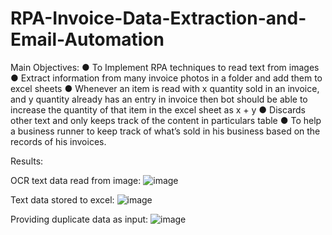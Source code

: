 # RPA-Invoice-Data-Extraction-and-Email-Automation

Main Objectives:
● To Implement RPA techniques to read text from images
● Extract information from many invoice photos in a folder and add them to excel sheets
● Whenever an item is read with x quantity sold in an invoice, and y quantity already has an entry in invoice then bot should be able to increase the quantity of that item in the excel sheet as x + y
● Discards other text and only keeps track of the content in particulars table
● To help a business runner to keep track of what’s sold in his business based on the records of his invoices.

Results:

OCR text data read from image:
![image](https://user-images.githubusercontent.com/59359722/188179701-072e1536-6312-4062-9ee0-eee901230c03.png)

Text data stored to excel:
![image](https://user-images.githubusercontent.com/59359722/188180067-9781cb27-a9ac-42a2-baf1-64ea6ed72304.png)

Providing duplicate data as input:
![image](https://user-images.githubusercontent.com/59359722/188180289-8a2bc220-0b2e-4447-8d13-0ec19704ff56.png)
